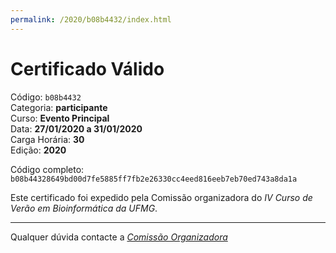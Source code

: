 ```yaml
---
permalink: /2020/b08b4432/index.html
---
```


# Certificado Válido

Código: `b08b4432`<br>
Categoria: **participante**<br>
Curso: **Evento Principal**<br>
Data: **27/01/2020 a 31/01/2020**<br>
Carga Horária: **30**<br>
Edição: **2020**<br>


Código completo: `b08b44328649bd00d7fe5885ff7fb2e26330cc4eed816eeb7eb70ed743a8da1a`


Este certificado foi expedido pela Comissão organizadora do *IV Curso de Verão em Bioinformática da UFMG*.

----

Qualquer dúvida contacte a [_Comissão Organizadora_](<mailto:cursobioinfoufmg@gmail.com$subject=[Certificados]>)


